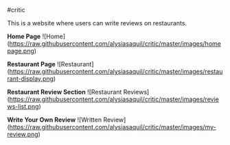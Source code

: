 #critic

This is a website where users can write reviews on restaurants.

**Home Page**
![Home] (https://raw.githubusercontent.com/alysiasaquil/critic/master/images/homepage.png)

**Restaurant Page**
![Restaurant] (https://raw.githubusercontent.com/alysiasaquil/critic/master/images/restaurant-display.png)

**Restaurant Review Section**
![Restaurant Reviews] (https://raw.githubusercontent.com/alysiasaquil/critic/master/images/reviews-list.png)

**Write Your Own Review**
![Written Review] (https://raw.githubusercontent.com/alysiasaquil/critic/master/images/my-review.png)
